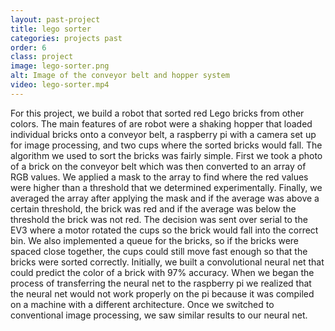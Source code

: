 ```yaml
---
layout: past-project
title: lego sorter
categories: projects past
order: 6
class: project
image: lego-sorter.png
alt: Image of the conveyor belt and hopper system
video: lego-sorter.mp4
---
```

For this project, we build a robot that sorted red Lego bricks from other colors. The main features of are robot were a shaking hopper that loaded individual bricks onto a conveyor belt, a raspberry pi with a camera set up for image processing, and two cups where the sorted bricks would fall. The algorithm we used to sort the bricks was fairly simple. First we took a photo of a brick on the conveyor belt which was then converted to an array of RGB values. We applied a mask to the array to find where the red values were higher than a threshold that we determined experimentally. Finally, we averaged the array after applying the mask and if the average was above a certain threshold, the brick was red and if the average was below the threshold the brick was not red. The decision was sent over serial to the EV3 where a motor rotated the cups so the brick would fall into the correct bin. We also implemented a queue for the bricks, so if the bricks were spaced close together, the cups could still move fast enough so that the bricks were sorted correctly. Initially, we built a convolutional neural net that could predict the color of a brick with 97% accuracy. When we began the process of transferring the neural net to the raspberry pi we realized that the neural net would not work properly on the pi because it was compiled on a machine with a different architecture. Once we switched to conventional image processing, we saw similar results to our neural net.